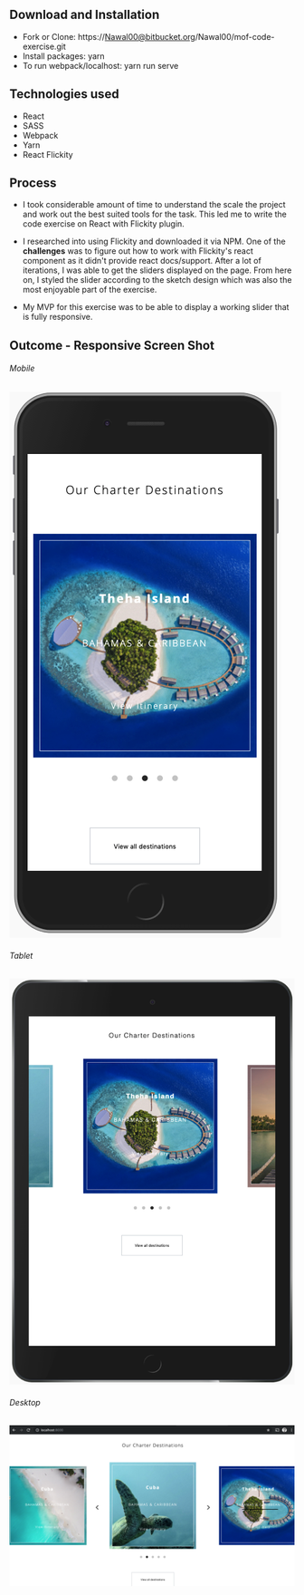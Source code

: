 ## Download and Installation

* Fork or Clone: https://Nawal00@bitbucket.org/Nawal00/mof-code-exercise.git
* Install packages: yarn
* To run webpack/localhost: yarn run serve

## Technologies used

* React
* SASS
* Webpack
* Yarn
* React Flickity

## Process

* I took considerable amount of time to understand the scale the project and work out the best suited tools for the task. This led me to write the code exercise on React with Flickity plugin.

* I researched into using Flickity and downloaded it via NPM. One of the **challenges** was to figure out how to work with Flickity's react component as it didn't provide react docs/support. After a lot of iterations, I was able to get the sliders displayed on the page. From here on, I styled the slider according to the sketch design which was also the most enjoyable part of the exercise.

* My MVP for this exercise was to be able to display a working slider that is fully responsive.

## Outcome - Responsive Screen Shot

###### Mobile

![Mobile](images/mobile.png)


###### Tablet

![Tablet](images/tablet.png)


###### Desktop

![Desktop](images/desktop.png)
